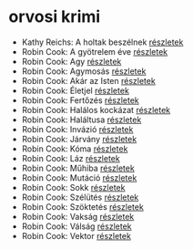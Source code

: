 # orvosi krimi

- Kathy Reichs: A holtak beszélnek [részletek](../_details/Kathy%20Reichs.md#id_157)
- Robin Cook: A gyötrelem éve [részletek](../_details/Robin%20Cook.md#id_84)
- Robin Cook: Agy [részletek](../_details/Robin%20Cook.md#id_85)
- Robin Cook: Agymosás [részletek](../_details/Robin%20Cook.md#id_86)
- Robin Cook: Akár az Isten [részletek](../_details/Robin%20Cook.md#id_87)
- Robin Cook: Életjel [részletek](../_details/Robin%20Cook.md#id_88)
- Robin Cook: Fertőzés [részletek](../_details/Robin%20Cook.md#id_89)
- Robin Cook: Halálos kockázat [részletek](../_details/Robin%20Cook.md#id_90)
- Robin Cook: Haláltusa [részletek](../_details/Robin%20Cook.md#id_91)
- Robin Cook: Invázió [részletek](../_details/Robin%20Cook.md#id_92)
- Robin Cook: Járvány [részletek](../_details/Robin%20Cook.md#id_93)
- Robin Cook: Kóma [részletek](../_details/Robin%20Cook.md#id_94)
- Robin Cook: Láz [részletek](../_details/Robin%20Cook.md#id_96)
- Robin Cook: Műhiba [részletek](../_details/Robin%20Cook.md#id_97)
- Robin Cook: Mutáció [részletek](../_details/Robin%20Cook.md#id_98)
- Robin Cook: Sokk [részletek](../_details/Robin%20Cook.md#id_99)
- Robin Cook: Szélütés [részletek](../_details/Robin%20Cook.md#id_100)
- Robin Cook: Szöktetés [részletek](../_details/Robin%20Cook.md#id_102)
- Robin Cook: Vakság [részletek](../_details/Robin%20Cook.md#id_103)
- Robin Cook: Válság [részletek](../_details/Robin%20Cook.md#id_104)
- Robin Cook: Vektor [részletek](../_details/Robin%20Cook.md#id_106)